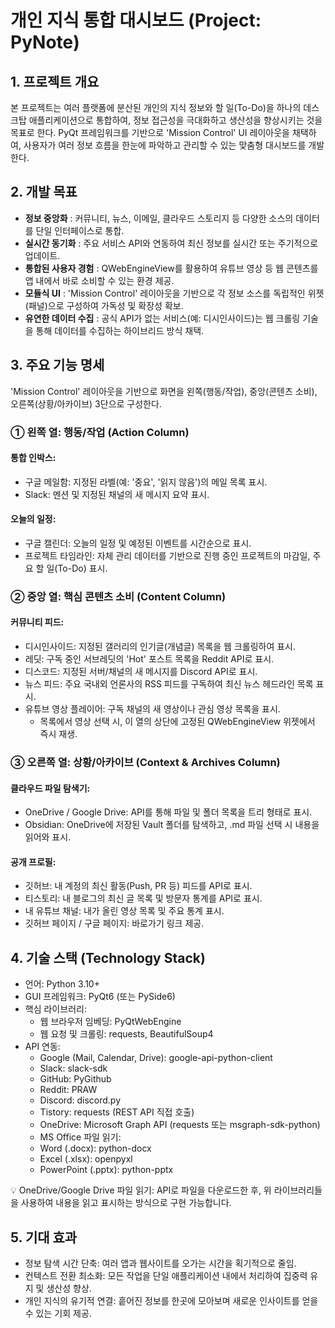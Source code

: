 # 개인 지식 통합 대시보드 (Project: PyNote)

## 1. 프로젝트 개요
본 프로젝트는 여러 플랫폼에 분산된 개인의 지식 정보와 할 일(To-Do)을 하나의 데스크탑 애플리케이션으로 통합하여, 정보 접근성을 극대화하고 생산성을 향상시키는 것을 목표로 한다. PyQt 프레임워크를 기반으로 'Mission Control' UI 레이아웃을 채택하여, 사용자가 여러 정보 흐름을 한눈에 파악하고 관리할 수 있는 맞춤형 대시보드를 개발한다.

## 2. 개발 목표
- **정보 중앙화** : 커뮤니티, 뉴스, 이메일, 클라우드 스토리지 등 다양한 소스의 데이터를 단일 인터페이스로 통합.
- **실시간 동기화** : 주요 서비스 API와 연동하여 최신 정보를 실시간 또는 주기적으로 업데이트.
- **통합된 사용자 경험** : QWebEngineView를 활용하여 유튜브 영상 등 웹 콘텐츠를 앱 내에서 바로 소비할 수 있는 환경 제공.
- **모듈식 UI** : 'Mission Control' 레이아웃을 기반으로 각 정보 소스를 독립적인 위젯(패널)으로 구성하여 가독성 및 확장성 확보.
- **유연한 데이터 수집** : 공식 API가 없는 서비스(예: 디시인사이드)는 웹 크롤링 기술을 통해 데이터를 수집하는 하이브리드 방식 채택.

## 3. 주요 기능 명세
'Mission Control' 레이아웃을 기반으로 화면을 왼쪽(행동/작업), 중앙(콘텐츠 소비), 오른쪽(상황/아카이브) 3단으로 구성한다.

### ① 왼쪽 열: 행동/작업 (Action Column)

#### 통합 인박스:
- 구글 메일함: 지정된 라벨(예: '중요', '읽지 않음')의 메일 목록 표시.
- Slack: 멘션 및 지정된 채널의 새 메시지 요약 표시.

#### 오늘의 일정:
- 구글 캘린더: 오늘의 일정 및 예정된 이벤트를 시간순으로 표시.
- 프로젝트 타임라인: 자체 관리 데이터를 기반으로 진행 중인 프로젝트의 마감일, 주요 할 일(To-Do) 표시.

### ② 중앙 열: 핵심 콘텐츠 소비 (Content Column)

#### 커뮤니티 피드:
- 디시인사이드: 지정된 갤러리의 인기글(개념글) 목록을 웹 크롤링하여 표시.
- 레딧: 구독 중인 서브레딧의 'Hot' 포스트 목록을 Reddit API로 표시.
- 디스코드: 지정된 서버/채널의 새 메시지를 Discord API로 표시.
- 뉴스 피드: 주요 국내외 언론사의 RSS 피드를 구독하여 최신 뉴스 헤드라인 목록 표시.
- 유튜브 영상 플레이어: 구독 채널의 새 영상이나 관심 영상 목록을 표시.
    - 목록에서 영상 선택 시, 이 열의 상단에 고정된 QWebEngineView 위젯에서 즉시 재생.

### ③ 오른쪽 열: 상황/아카이브 (Context & Archives Column)

#### 클라우드 파일 탐색기:
- OneDrive / Google Drive: API를 통해 파일 및 폴더 목록을 트리 형태로 표시.
- Obsidian: OneDrive에 저장된 Vault 폴더를 탐색하고, .md 파일 선택 시 내용을 읽어와 표시.

#### 공개 프로필:
- 깃허브: 내 계정의 최신 활동(Push, PR 등) 피드를 API로 표시.
- 티스토리: 내 블로그의 최신 글 목록 및 방문자 통계를 API로 표시.
- 내 유튜브 채널: 내가 올린 영상 목록 및 주요 통계 표시.
- 깃허브 페이지 / 구글 페이지: 바로가기 링크 제공.

## 4. 기술 스택 (Technology Stack)
- 언어: Python 3.10+
- GUI 프레임워크: PyQt6 (또는 PySide6)
- 핵심 라이브러리:
    - 웹 브라우저 임베딩: PyQtWebEngine
    - 웹 요청 및 크롤링: requests, BeautifulSoup4
- API 연동:
    - Google (Mail, Calendar, Drive): google-api-python-client
    - Slack: slack-sdk
    - GitHub: PyGithub
    - Reddit: PRAW
    - Discord: discord.py
    - Tistory: requests (REST API 직접 호출)
    - OneDrive: Microsoft Graph API (requests 또는 msgraph-sdk-python)
    - MS Office 파일 읽기:
    - Word (.docx): python-docx
    - Excel (.xlsx): openpyxl
    - PowerPoint (.pptx): python-pptx

💡 OneDrive/Google Drive 파일 읽기: API로 파일을 다운로드한 후, 위 라이브러리들을 사용하여 내용을 읽고 표시하는 방식으로 구현 가능합니다.

## 5. 기대 효과
- 정보 탐색 시간 단축: 여러 앱과 웹사이트를 오가는 시간을 획기적으로 줄임.
- 컨텍스트 전환 최소화: 모든 작업을 단일 애플리케이션 내에서 처리하여 집중력 유지 및 생산성 향상.
- 개인 지식의 유기적 연결: 흩어진 정보를 한곳에 모아보며 새로운 인사이트를 얻을 수 있는 기회 제공.